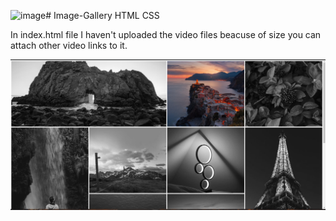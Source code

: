 ![image](https://github.com/Tosifkankod/Image-Gallery/assets/73471650/41b8f475-ab72-4465-8744-e1f9f79bf899)# Image-Gallery
HTML CSS

In index.html file I haven't uploaded the video files beacuse of size you can attach other video links to it. 

![alt text](https://github.com/Tosifkankod/Image-Gallery/blob/main/gallery.png?raw=true)
